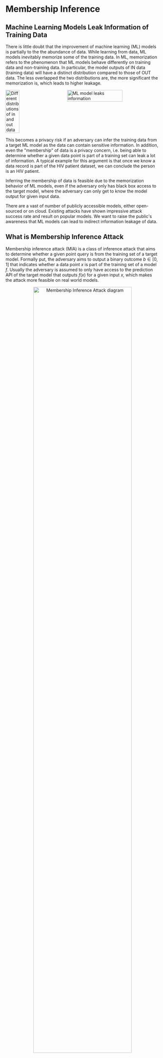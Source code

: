 # Membership Inference
## Machine Learning Models Leak Information of Training Data
There is little doubt that the improvement of machine learning (ML) models is partially to the the abundance of data. While learning from data, ML models inevitably memorize some of the training data. In ML, memorization refers to the phenomenon that
ML models behave differently on training data and non-training data. In particular, the model outputs of IN data (training data) will have a distinct distribution compared to those of OUT data. The less overlapped the two distributions are, the more significant the memorization is, which leads to higher leakage.

<div style="display: flex; justify-content: space-between;">
  <img src="images/histo.png" alt="Different distributions of in and out data" width="30%">
  <img src="images/data_leakage.png" alt="ML model leaks information" width="60%">
</div>

This becomes a privacy risk if an adversary can infer the training data from a target ML model as the data can contain sensitive information. In addition, even the "membership" of data is a privacy concern, i.e. being able to determine whether a given data point is part of a training set can leak a lot of information. A typical example for this argument is that once we know a data record is part of the HIV patient dataset, we can conclude the person is an HIV patient. 

Inferring the membership of data is feasible due to the memorization behavior of ML models, even if the adversary only has black box access to the target model, where the adversary can only get to know the model output for given input data.

There are a vast of number of publicly accessible models, either open-sourced or on cloud. Existing attacks have shown impressive attack success rate and result on popular models. We want to raise the public's awareness that ML models can lead to indirect information leakage of data.

## What is Membership Inference Attack
Membership inference attack (MIA) is a class of inference attack that aims to determine whether a given point query is from the training set of a target model. Formally put, the adversary aims to output a binary outcome $b \in [0,1]$ that indicates whether a data point $x$ is part of the training set of a model $f$. Usually the adversary is assumed to only have access to the prediction API of the target model that outputs $f(x)$ for a given input $x$, which makes the attack more feasible on real world models.

<p align="center">
  <img src="images/mia_diagram.png" alt="Membership Inference Attack diagram" width="80%">
</p>

### Membership Inference Game
In ML security literature, membership inference is often formulated as a game theoretic.

<p align="center">
  <img src="images/mi_game.png" alt="Membership Inference Game" width="80%">
</p>

### Evaluating MIAs
An attack algorithm should assign a numeric score $\text{MIA}(x;f)$ to every query $x$. The membership decision is then obtained by thresholding the membership score. To evaluate the power of the MIA and assess the overall privacy risk of the target model, the commonly used metric is the area under the receiver operating characteristic curve (AUC-ROC). The ROC curve uses the true positive rate (TPR), which shows the power of the attack, as its y-axis, and the false positive rate (FPR), which shows the error of the attack, as its x-axis. The larger the AUC, the stronger the MIA is. A clueless attacker that uniformly randomly outputs 1's and 0's will have an AUC of 0.5.

## Hypothesis Test for Membership Inference
Given the game formulation of membership inference, we can construct two "worlds":
- the IN world where the given point is part of the training set
- the OUT world where the given point is not part of the training set.

These two worlds can be expressed as the two hypotheses in the hypothesis testing:
- $H_0$: The given point $x$ is part of the training set (IN world)
- $H_1$: The given point $x$ is not part of the training set (OUT world)

The adversary's task is then to determine which world he is  in with the observable $f$ and $x$.

<p align="center">
  <img src="images/hypothesis_testing.png" alt="Hypothesis Testing" width="100%">
</p>

### Test strategy
The strongest attack for this hypothesis testing problem is to use a likelihood ratio test (LRT):
$LR(f, x)=\frac{L(H_0|f, x)}{L(H_1|f, x)}$, where $L$ is the likelihood function. If the likelihood ratio falls below a threshold, we reject the null hypothesis and conclude that the given point $x$ is not a member.

### RMIA
There are many ways to formulate the likelihood function $L$ and to construct the threshold. In Privacy Meter, the core membership inference engine is built upon the state-of-the-art method, the *Robust Membership Inference Attack (RMIA)*. RMIA improves membership inference by refining the Likelihood Ratio Test with a more precise null hypothesis and leveraging reference models and population data.

#### Likelihood Ratio Test in RMIA
RMIA is designed as a hypothesis test where the adversary differentiates between two possible worlds:
- **IN world**: The model $f$ is trained with a member point $x$.
- **OUT world**: The model $f$ is trained without $x$, instead using a different non-member point $z$.

Following Bayes' rule, RMIA computes the likelihood ratio as:
$$LR = \frac{P(x | f)}{P(x)} \bigg/ \frac{P(z | f)}{P(z)}.$$
For simplicity, we define:
$$P_x = \frac{P(x|f)}{P(x)}, \quad P_z = \frac{P(z|f)}{P(z)}.$$
Here, $P_x$ represents a calibrated probability of $x$, normalized by its probability under all possible models. RMIA improves upon prior approaches by carefully constructing $P(x)$ using both reference models and population data.

#### Computing the Likelihood of a Data Point
The term $P(x)$ in the denominator normalizes the probability of observing $x$ by integrating over all possible models. RMIA estimates it using a set of reference models $F$:
$$P(x) = \sum_{f \in F} P(x | f) P(f).$$
Since each data point can be either IN or OUT for a given model with equal probability, RMIA estimates $P(f)$ as:
$$P(f) = 0.5 P_{IN} + 0.5 P_{OUT},$$
where $P_{IN}$ and $P_{OUT}$ are the average probabilities of $x$ over IN and OUT reference models, respectively. These reference models serve as an approximation of the underlying distribution of models.

However, RMIA further refines the likelihood ratio test by introducing a comparison with **population points**. Instead of relying solely on the probability of the target point $x$, RMIA evaluates the likelihood ratio relative to many random non-member points $z$ sampled from the population. This comparison provides a much finer granularity in distinguishing between members and non-members.

For each pair of points $(x, z)$, RMIA evaluates:
$$LR(x, z) = \frac{P(x|f)}{P(x)} \bigg/ \frac{P(z|f)}{P(z)}.$$
By aggregating these pairwise comparisons, RMIA constructs the final membership inference score as:
$$\text{Score}_{\text{RMIA}}(x, f) = P_{z \sim \pi} \left( LR(x, z) \geq \gamma \right),$$
where the probability is computed over multiple population points $z$, and $\gamma \geq 1$ is a threshold controlling how much stronger $x$'s likelihood should be compared to $z$ in order to infer membership. The default value of $\gamma$ is 1.

#### Training Reference Models
To approximate $P(x)$, RMIA relies on reference models that are trained with the same architecture and methodology as the target model. Following the methodology in *LiRA* and *RMIA*, each reference model is trained on a randomly selected half of the dataset. Given a dataset of $N$ samples, each reference model is trained on a subset of $N/2$ samples, ensuring that every data point is included in approximately half of the models (IN models) and excluded from the other half (OUT models). This setup ensures a balanced and unbiased estimation of likelihoods.

#### Offline Attack
In practical settings, an adversary may only have access to OUT data, preventing them from training IN models for every target point. RMIA addresses this limitation in the **offline attack setting** by approximating $P_{IN}$ using $P_{OUT}$ with a scaling factor:
$$P_{IN} = a \cdot P_{OUT} + (1-a), \quad 0 \leq a \leq 1.$$
This allows RMIA to perform robust membership inference without requiring custom-trained IN models, making it computationally efficient. The hyperparamter $a$ is determined with a grid search. by setting a reference model as the temporary target model and attacking it with all other reference models.


## Pipeline
Below is the high level pipeline of the internal mechanism of Privacy Meter, which shows the general procedure involved in auditing privacy according to the configuration.

```mermaid
flowchart LR
    H["**Load Dataset**"] --> J["**Load or Train Models**"]
    J --> L["**Gather Auditing Dataset**"]
    L --> M["**Compute Membership Signals**"]
    M --> O["**Perform Privacy Audit**"]
```

## How to Run
To run our demo, you can use the following command

```
python main.py --cf configs/config.yaml
```

The `.yaml` file allows you to specify the hyperparameters for training the model, and the details of the membership inference attack. To shorten the time to run the demo, we set the number of epochs to 10. To properly audit the privacy risk, we suggest change the number of epochs to 100 or whatever is appropriate for your use case.

For a comprehensive explanation of each parameter, please refer to each `.yaml` file and the explanation [here](../configs/README.md). You can also refer to the [demo notebook](../demo.ipynb) for a step-by-step walkthrough. 

## Auditing Results
Upon audit completion, you will find the results in the `demo` folder, with the attack results saved in `demo/report`. Furthermore, we also offer a timing log for each run, which can be found in the file `log_time_analysis.log`. We recommend running each new set of experiments with different hyperparameters under a different `log_dir` to avoid misusing old trained models or losing previous results.
### Vision models
Below are the ROC and log scale ROC of the auditing result on CIFAR-10 dataset with a WideResNet.

<div style="display: flex; justify-content: space-between;">
    <img src="../demo_cifar10/report/exp/ROC_0.png" alt="ROC" width="45%" />
    <img src="../demo_cifar10/report/exp/ROC_log_0.png" alt="ROC (log)" width="45%" />
</div>

### Language generative models

<div style="display: flex; justify-content: space-between;">
    <img src="../demo_agnews/report/exp/ROC_0.png" alt="ROC" width="45%" />
    <img src="../demo_agnews/report/exp/ROC_log_0.png" alt="ROC (log)" width="45%" />
</div>

### Interpolation of the result